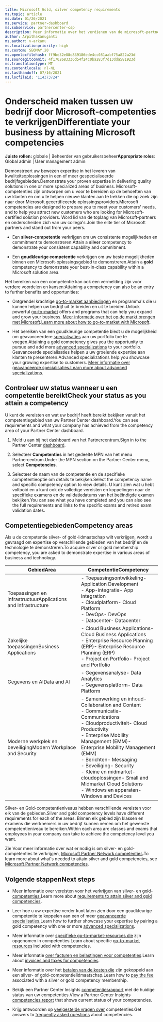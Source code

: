 ```yaml
---
title: Microsoft Gold, silver competency requirements
ms.topic: article
ms.date: 01/26/2021
ms.service: partner-dashboard
ms.subservice: partnercenter-csp
description: Meer informatie over het verdienen van de microsoft-partnerstatus en het aan trekken van nieuwe klanten door te voldoen aan competentievereisten om gold- en silver-lidmaatschapsniveaus te verdienen.
author: ArpithaKanuganti
ms.author: v-arkanu
ms.localizationpriority: high
ms.custom: SEOMAY.20
ms.openlocfilehash: ff9be32e88c839186ede4cc081aabf75a822a23d
ms.sourcegitcommit: 4f1702683336d54f24c0ba283f7d13dda581923d
ms.translationtype: MT
ms.contentlocale: nl-NL
ms.lasthandoff: 07/16/2021
ms.locfileid: "114373724"
---
```

# <a name="differentiate-your-business-by-attaining-microsoft-competencies"></a><span data-ttu-id="b4a6b-103">Onderscheid maken tussen uw bedrijf door Microsoft-competenties te verkrijgen</span><span class="sxs-lookup"><span data-stu-id="b4a6b-103">Differentiate your business by attaining Microsoft competencies</span></span>

<span data-ttu-id="b4a6b-104">**Juiste rollen:** globale | Beheerder van gebruikersbeheer</span><span class="sxs-lookup"><span data-stu-id="b4a6b-104">**Appropriate roles**: Global admin | User management admin</span></span>

<span data-ttu-id="b4a6b-105">Demonstreert uw bewezen expertise in het leveren van kwaliteitsoplossingen in een of meer gespecialiseerde bedrijfsgebieden.</span><span class="sxs-lookup"><span data-stu-id="b4a6b-105">Demonstrate your proven expertise in delivering quality solutions in one or more specialized areas of business.</span></span> <span data-ttu-id="b4a6b-106">Microsoft-competenties zijn ontworpen om u voor te bereiden op de behoeften van uw klanten en om u te helpen nieuwe klanten aan te trekken die op zoek zijn naar door Microsoft gecertificeerde oplossingsproviders.</span><span class="sxs-lookup"><span data-stu-id="b4a6b-106">Microsoft competencies are designed to prepare you to meet your customers' needs, and to help you attract new customers who are looking for Microsoft-certified solution providers.</span></span> <span data-ttu-id="b4a6b-107">Word lid van de toplaag van Microsoft-partners en onderscheiden zich van uw collega's.</span><span class="sxs-lookup"><span data-stu-id="b4a6b-107">Join the elite tier of Microsoft partners and stand out from your peers.</span></span>

- <span data-ttu-id="b4a6b-108">Een **silver-competentie** verkrijgen om uw consistente mogelijkheden en commitment te demonstreren.</span><span class="sxs-lookup"><span data-stu-id="b4a6b-108">Attain a **silver** competency to demonstrate your consistent capability and commitment.</span></span>

- <span data-ttu-id="b4a6b-109">Een **goudkleurige competentie** verkrijgen om uw beste mogelijkheden binnen een Microsoft-oplossingsgebied te demonstreren.</span><span class="sxs-lookup"><span data-stu-id="b4a6b-109">Attain a **gold** competency to demonstrate your best-in-class capability within a Microsoft solution area.</span></span>

<span data-ttu-id="b4a6b-110">Het bereiken van een competentie kan ook een vermelding zijn voor verdere voordelen en kansen:</span><span class="sxs-lookup"><span data-stu-id="b4a6b-110">Attaining a competency can also be an entry to further benefits and opportunities:</span></span>

- <span data-ttu-id="b4a6b-111">Ontgrendel krachtige [go-to-market aanbiedingen](mpn-learn-about-go-to-market-benefits.md) en programma's die u kunnen helpen uw bedrijf uit te breiden en uit te breiden.</span><span class="sxs-lookup"><span data-stu-id="b4a6b-111">Unlock powerful [go-to-market](mpn-learn-about-go-to-market-benefits.md) offers and programs that can help you expand and grow your business.</span></span> <span data-ttu-id="b4a6b-112">[Meer informatie over het op de markt brengen met Microsoft](https://partner.microsoft.com/solutions/go-to-market).</span><span class="sxs-lookup"><span data-stu-id="b4a6b-112">[Learn more about how to go-to-market with Microsoft](https://partner.microsoft.com/solutions/go-to-market).</span></span>

- <span data-ttu-id="b4a6b-113">Het bereiken van een goudkleurige competentie biedt u de mogelijkheid om geavanceerdere [specialisaties](advanced-specializations.md) aan uw portfolio toe te voegen.</span><span class="sxs-lookup"><span data-stu-id="b4a6b-113">Attaining a gold competency gives you the opportunity to pursue and add more [advanced specializations](advanced-specializations.md) to your portfolio.</span></span> <span data-ttu-id="b4a6b-114">Geavanceerde specialisaties helpen u uw groeiende expertise aan klanten te presenteren.</span><span class="sxs-lookup"><span data-stu-id="b4a6b-114">Advanced specializations help you showcase your growing expertise to customers.</span></span> <span data-ttu-id="b4a6b-115">[Meer informatie over geavanceerde specialisaties.](https://partner.microsoft.com/membership/advanced-specialization)</span><span class="sxs-lookup"><span data-stu-id="b4a6b-115">[Learn more about advanced specializations](https://partner.microsoft.com/membership/advanced-specialization).</span></span>

## <a name="check-your-status-as-you-attain-a-competency"></a><span data-ttu-id="b4a6b-116">Controleer uw status wanneer u een competentie bereikt</span><span class="sxs-lookup"><span data-stu-id="b4a6b-116">Check your status as you attain a competency</span></span>

<span data-ttu-id="b4a6b-117">U kunt de vereisten en wat uw bedrijf heeft bereikt bekijken vanuit het competentiegebied van uw Partner Center dashboard.</span><span class="sxs-lookup"><span data-stu-id="b4a6b-117">You can see requirements and what your company has achieved from the competency area of your Partner Center dashboard.</span></span>

1. <span data-ttu-id="b4a6b-118">Meld u aan bij het [dashboard](https://partner.microsoft.com/dashboard/home) van het Partnercentrum.</span><span class="sxs-lookup"><span data-stu-id="b4a6b-118">Sign in to the Partner Center [dashboard](https://partner.microsoft.com/dashboard/home).</span></span>

2. <span data-ttu-id="b4a6b-119">Selecteer **Competenties** in het gedeelte MPN van het menu Partnercentrum.</span><span class="sxs-lookup"><span data-stu-id="b4a6b-119">Under the MPN section on the Partner Center menu, select **Competencies**.</span></span>

3. <span data-ttu-id="b4a6b-120">Selecteer de naam van de competentie en de specifieke competentieoptie om details te bekijken.</span><span class="sxs-lookup"><span data-stu-id="b4a6b-120">Select the competency name and specific competency option to view details.</span></span> <span data-ttu-id="b4a6b-121">U kunt zien wat u hebt voltooid en u kunt ook de volledige vereisten en koppelingen naar de specifieke examens en de validatiedatums van het beëindigde examen bekijken.</span><span class="sxs-lookup"><span data-stu-id="b4a6b-121">You can see what you have completed and you can also see the full requirements and links to the specific exams and retired exam validation dates.</span></span>

## <a name="competency-areas"></a><span data-ttu-id="b4a6b-122">Competentiegebieden</span><span class="sxs-lookup"><span data-stu-id="b4a6b-122">Competency areas</span></span>

<span data-ttu-id="b4a6b-123">Als u de competentie silver- of gold-lidmaatschap wilt verkrijgen, wordt u gevraagd om expertise op verschillende gebieden van het bedrijf en de technologie te demonstreren.</span><span class="sxs-lookup"><span data-stu-id="b4a6b-123">To acquire silver or gold membership competency, you are asked to demonstrate expertise in various areas of business and technology.</span></span>

|<span data-ttu-id="b4a6b-124">**Gebied**</span><span class="sxs-lookup"><span data-stu-id="b4a6b-124">**Area**</span></span>            |<span data-ttu-id="b4a6b-125">**Competentie**</span><span class="sxs-lookup"><span data-stu-id="b4a6b-125">**Competency**</span></span>                    |
|--------------------|--------------------------------|
|<span data-ttu-id="b4a6b-126">Toepassingen en infrastructuur</span><span class="sxs-lookup"><span data-stu-id="b4a6b-126">Applications and Infrastructure</span></span>| <span data-ttu-id="b4a6b-127">- Toepassingsontwikkeling</span><span class="sxs-lookup"><span data-stu-id="b4a6b-127">- Application Development</span></span><br/> <span data-ttu-id="b4a6b-128">- App-integratie</span><span class="sxs-lookup"><span data-stu-id="b4a6b-128">- App Integration</span></span><br/> <span data-ttu-id="b4a6b-129">- Cloudplatform</span><span class="sxs-lookup"><span data-stu-id="b4a6b-129">- Cloud Platform</span></span><br/> <span data-ttu-id="b4a6b-130">- DevOps</span><span class="sxs-lookup"><span data-stu-id="b4a6b-130">- DevOps</span></span><br/> <span data-ttu-id="b4a6b-131">- Datacenter</span><span class="sxs-lookup"><span data-stu-id="b4a6b-131">- Datacenter</span></span> |
|<span data-ttu-id="b4a6b-132">Zakelijke toepassingen</span><span class="sxs-lookup"><span data-stu-id="b4a6b-132">Business Applications</span></span> | <span data-ttu-id="b4a6b-133">- Cloud Business Applications</span><span class="sxs-lookup"><span data-stu-id="b4a6b-133">- Cloud Business Applications</span></span></br> <span data-ttu-id="b4a6b-134">- Enterprise Resource Planning (ERP)</span><span class="sxs-lookup"><span data-stu-id="b4a6b-134">- Enterprise Resource Planning (ERP)</span></span></br> <span data-ttu-id="b4a6b-135">- Project en Portfolio</span><span class="sxs-lookup"><span data-stu-id="b4a6b-135">- Project and Portfolio</span></span> |
|<span data-ttu-id="b4a6b-136">Gegevens en AI</span><span class="sxs-lookup"><span data-stu-id="b4a6b-136">Data and AI</span></span>| <span data-ttu-id="b4a6b-137">- Gegevensanalyse</span><span class="sxs-lookup"><span data-stu-id="b4a6b-137">- Data Analytics</span></span><br/> <span data-ttu-id="b4a6b-138">- Gegevensplatform</span><span class="sxs-lookup"><span data-stu-id="b4a6b-138">- Data Platform</span></span> |
|<span data-ttu-id="b4a6b-139">Moderne werkplek en beveiliging</span><span class="sxs-lookup"><span data-stu-id="b4a6b-139">Modern Workplace and Security</span></span> | <span data-ttu-id="b4a6b-140">- Samenwerking en inhoud</span><span class="sxs-lookup"><span data-stu-id="b4a6b-140">- Collaboration and Content</span></span><br/> <span data-ttu-id="b4a6b-141">- Communicatie</span><span class="sxs-lookup"><span data-stu-id="b4a6b-141">- Communications</span></span><br/> <span data-ttu-id="b4a6b-142">- Cloudproductiviteit</span><span class="sxs-lookup"><span data-stu-id="b4a6b-142">- Cloud Productivity</span></span><br/> <span data-ttu-id="b4a6b-143">- Enterprise Mobility Management (EMM)</span><span class="sxs-lookup"><span data-stu-id="b4a6b-143">- Enterprise Mobility Management (EMM)</span></span><br/> <span data-ttu-id="b4a6b-144">- Berichten</span><span class="sxs-lookup"><span data-stu-id="b4a6b-144">- Messaging</span></span><br/> <span data-ttu-id="b4a6b-145">- Beveiliging</span><span class="sxs-lookup"><span data-stu-id="b4a6b-145">- Security</span></span><br/> <span data-ttu-id="b4a6b-146">- Kleine en midmarket-cloudoplossingen</span><span class="sxs-lookup"><span data-stu-id="b4a6b-146">- Small and Midmarket Cloud Solutions</span></span><br/> <span data-ttu-id="b4a6b-147">- Windows en apparaten</span><span class="sxs-lookup"><span data-stu-id="b4a6b-147">- Windows and Devices</span></span> |

<span data-ttu-id="b4a6b-148">Silver- en Gold-competentieniveaus hebben verschillende vereisten voor elk van de gebieden.</span><span class="sxs-lookup"><span data-stu-id="b4a6b-148">Silver and gold competency levels have different requirements for each of the areas.</span></span> <span data-ttu-id="b4a6b-149">Binnen elk gebied zijn klassen en examens die werknemers in uw bedrijf kunnen nemen om het gewenste competentieniveau te bereiken.</span><span class="sxs-lookup"><span data-stu-id="b4a6b-149">Within each area are classes and exams that employees in your company can take to achieve the competency level you want.</span></span> 

<span data-ttu-id="b4a6b-150">Zie Voor meer informatie over wat er nodig is om silver- en gold-competenties te verkrijgen, [Microsoft Partner Network competenties](https://partner.microsoft.com/membership/competencies).</span><span class="sxs-lookup"><span data-stu-id="b4a6b-150">To learn more about what's needed to attain silver and gold competencies, see [Microsoft Partner Network competencies](https://partner.microsoft.com/membership/competencies).</span></span>

## <a name="next-steps"></a><span data-ttu-id="b4a6b-151">Volgende stappen</span><span class="sxs-lookup"><span data-stu-id="b4a6b-151">Next steps</span></span>

- <span data-ttu-id="b4a6b-152">Meer informatie over [vereisten voor het verkrijgen van silver- en gold-competenties.](https://partner.microsoft.com/membership/competencies)</span><span class="sxs-lookup"><span data-stu-id="b4a6b-152">Learn more about [requirements to attain silver and gold competencies](https://partner.microsoft.com/membership/competencies).</span></span>

- <span data-ttu-id="b4a6b-153">Leer hoe u uw expertise verder kunt laten zien door een goudkleurige competentie te koppelen aan een of meer [geavanceerde specialisaties.](advanced-specializations.md)</span><span class="sxs-lookup"><span data-stu-id="b4a6b-153">Learn how to further showcase your expertise by pairing a gold competency with one or more [advanced specializations](advanced-specializations.md).</span></span>

- <span data-ttu-id="b4a6b-154">Meer informatie over [specifieke go-to-market-resources die](mpn-learn-about-go-to-market-benefits.md) zijn opgenomen in competenties.</span><span class="sxs-lookup"><span data-stu-id="b4a6b-154">Learn about specific [go-to-market resources](mpn-learn-about-go-to-market-benefits.md) included with competencies.</span></span>

- <span data-ttu-id="b4a6b-155">Meer informatie [over facturen en belastingen voor competenties](mpn-view-print-maps-invoice.md).</span><span class="sxs-lookup"><span data-stu-id="b4a6b-155">Learn about [invoices and taxes for competencies](mpn-view-print-maps-invoice.md).</span></span>

- <span data-ttu-id="b4a6b-156">Meer informatie over het [betalen van de kosten die](mpn-pay-fee-silver-gold-competency.md) zijn gekoppeld aan een silver- of gold-competentielidmaatschap.</span><span class="sxs-lookup"><span data-stu-id="b4a6b-156">Learn how to [pay the fee](mpn-pay-fee-silver-gold-competency.md) associated with a silver or gold competency membership.</span></span>

- <span data-ttu-id="b4a6b-157">Bekijk een Partner Center Insights [competentiesrapport](insights-competencies-report.md) met de huidige status van uw competenties.</span><span class="sxs-lookup"><span data-stu-id="b4a6b-157">View a Partner Center Insights [competencies report](insights-competencies-report.md) that shows current status of your competencies.</span></span>

- <span data-ttu-id="b4a6b-158">Krijg antwoorden op [veelgestelde vragen over](competencies-faq.yml) competenties.</span><span class="sxs-lookup"><span data-stu-id="b4a6b-158">Get answers to [frequently asked questions](competencies-faq.yml) about competencies.</span></span>
